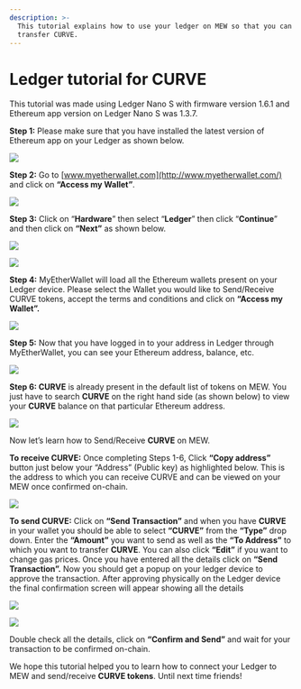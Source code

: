 ```yaml
---
description: >-
  This tutorial explains how to use your ledger on MEW so that you can vie and
  transfer CURVE.
---
```


# Ledger tutorial for CURVE

This tutorial was made using Ledger Nano S with firmware version 1.6.1 and Ethereum app version on Ledger Nano S was 1.3.7.

**Step 1:** Please make sure that you have installed the latest version of Ethereum app on your Ledger as shown below.

![](../.gitbook/assets/1%20%281%29.png)

**Step 2:** Go to [www.myetherwallet.com](http://www.myetherwallet.com/) and click on **“Access my Wallet”**.

![](../.gitbook/assets/2%20%281%29.png)

**Step 3:** Click on “**Hardware**” then select “**Ledger**” then click “**Continue**” and then click on **“Next”** as shown below.

![](../.gitbook/assets/3%20%282%29.png)

![](../.gitbook/assets/4%20%284%29.png)

**Step 4:** MyEtherWallet will load all the Ethereum wallets present on your Ledger device. Please select the Wallet you would like to Send/Receive CURVE tokens, accept the terms and conditions and click on **“Access my Wallet”.**

![](../.gitbook/assets/5.png)

**Step 5:** Now that you have logged in to your address in Ledger through MyEtherWallet, you can see your Ethereum address, balance, etc.

![](../.gitbook/assets/6%20%282%29.png)

**Step 6: CURVE** is already present in the default list of tokens on MEW. You just have to search **CURVE** on the right hand side \(as shown below\) to view your **CURVE** balance on that particular Ethereum address.

![](../.gitbook/assets/7%20%281%29.png)

Now let’s learn how to Send/Receive **CURVE** on MEW.

**To receive CURVE:** Once completing Steps 1-6, Click **“Copy address”** button just below your “Address” \(Public key\) as highlighted below. This is the address to which you can receive CURVE and can be viewed on your MEW once confirmed on-chain.

![](../.gitbook/assets/8%20%282%29.png)

**To send CURVE:** Click on **“Send Transaction”** and when you have **CURVE** in your wallet you should be able to select **“CURVE”** from the **“Type”** drop down. Enter the **“Amount”** you want to send as well as the **“To Address”** to which you want to transfer **CURVE**. You can also click **“Edit”** if you want to change gas prices. Once you have entered all the details click on **“Send Transaction”.** Now you should get a popup on your ledger device to approve the transaction. After approving physically on the Ledger device the final confirmation screen will appear showing all the details

![](../.gitbook/assets/9.png)

![](../.gitbook/assets/10%20%282%29.png)

Double check all the details, click on **“Confirm and Send”** and wait for your transaction to be confirmed on-chain.

We hope this tutorial helped you to learn how to connect your Ledger to MEW and send/receive **CURVE tokens**. Until next time friends!

